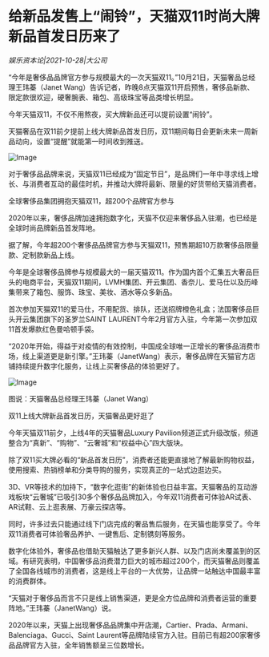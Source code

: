 # 给新品发售上“闹铃”，天猫双11时尚大牌新品首发日历来了

*娱乐资本论|2021-10-28|大公司*

“今年是奢侈品品牌官方参与规模最大的一次天猫双11。”10月21日，天猫奢品总经理王玮蓁（Janet Wang）告诉记者，昨晚8点天猫双11开启预售，奢侈品新款、限定款很欢迎，硬奢腕表、箱包、高级珠宝等品类增长明显。

今年天猫双11，不仅不用熬夜，买大牌新品还可以提前设置“闹铃”。

天猫奢品在双11前夕提前上线大牌新品首发日历，双11期间每日会更新未来一周新品动向，设置“提醒”就能第一时间收到推送。

![Image](http://static.ylzbl.com/uploads/ueditor/php/upload/image/20211028/1635420347186102.png)

对于奢侈品品牌来说，天猫双11已经成为“固定节日”，是品牌们一年中寻求线上增长、与消费者互动的最佳时机，并推动大牌将最新、限量的好货带给天猫消费者。

全球奢侈品集团拥抱天猫双11，超200个品牌官方参与

2020年以来，奢侈品牌加速拥抱数字化，天猫不仅迎来奢侈品入驻潮，也已经是全球时尚品牌新品首发阵地。

据了解，今年超200个奢侈品品牌官方参与天猫双11，预售期超10万款奢侈品限量款、定制款新品上线。

今年是全球奢侈品牌参与规模最大的一届天猫双11。作为国内首个汇集五大奢品巨头的电商平台，天猫双11期间，LVMH集团、开云集团、香奈儿、爱马仕以及历峰集带来了箱包、服饰、珠宝、美妆、酒水等众多新品。

首次参加天猫双11的爱马仕，不用配货、排队，还送招牌橙色礼盒；法国奢侈品巨头开云集团旗下的圣罗兰SAINT LAURENT今年2月官方入驻，今年第一次参加双11首发爆款红色曼哈顿手袋。

“2020年开始，得益于对疫情的有效控制，中国成全球唯一正增长的奢侈品消费市场，线上渠道更是新引擎。”王玮蓁（JanetWang）表示，奢侈品牌在天猫官方店铺持续提升数字化服务，让线上买奢侈品的体验更好了。

![Image](http://static.ylzbl.com/uploads/ueditor/php/upload/image/20211028/1635420359869707.png)

图说：天猫奢品总经理王玮蓁（Janet Wang）

双11上线大牌新品首发日历，天猫奢品更好逛了

今年天猫双11前夕，上线4年的天猫奢品Luxury Pavilion频道正式升级改版，频道整合为“真新”、“购物”、“云奢城”和“权益中心”四大版块。

除了双11买大牌必看的“新品首发日历”，消费者还能更直接地了解最新购物权益，使用搜索、热销榜单和分类导购的服务，实现真正的一站式边逛边买。

3D、VR等技术的加持下，“数字化逛街”的新体验也日益丰富。天猫奢品的互动游戏板块“云奢城”已吸引30多个奢侈品品牌加入，今年双11消费者可体验AR试表、AR试鞋、云上逛表展、万豪云探店等。

同时，许多过去只能通过线下门店完成的奢品售后服务，在天猫也能享受了。今年双11消费者可体验奢品养护、一键售后、定制镌刻等服务。

数字化体验外，奢侈品也借助天猫触达了更多新兴人群、以及门店尚未覆盖到的区域。有研究表明，中国奢侈品消费潜力巨大的城市超过200个，而天猫奢品则覆盖了全国各线城市的消费者，这是线上平台的一大优势，让品牌一站触达中国最丰富的消费群体。

“天猫对于奢侈品而言不只是线上销售渠道，更是全方位品牌和消费者运营的重要阵地。”王玮蓁（JanetWang）说。

2020年以来，天猫上出现奢侈品品牌集中开店潮，Cartier、Prada、Armani、Balenciaga、Gucci、Saint Laurent等品牌陆续官方入驻。目前已有超200家奢侈品品牌官方入驻，全年销售额呈三位数增长。

